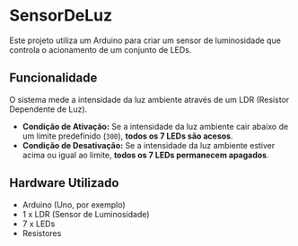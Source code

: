 # SensorDeLuz

Este projeto utiliza um Arduino para criar um sensor de luminosidade que controla o acionamento de um conjunto de LEDs.

## Funcionalidade

O sistema mede a intensidade da luz ambiente através de um LDR (Resistor Dependente de Luz).

* **Condição de Ativação:** Se a intensidade da luz ambiente cair abaixo de um limite predefinido (`300`), **todos os 7 LEDs são acesos**.
* **Condição de Desativação:** Se a intensidade da luz ambiente estiver acima ou igual ao limite, **todos os 7 LEDs permanecem apagados**.

## Hardware Utilizado

* Arduino (Uno, por exemplo)
* 1 x LDR (Sensor de Luminosidade)
* 7 x LEDs
* Resistores
